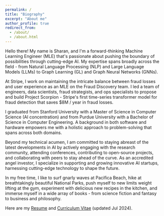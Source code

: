 ```yaml
---
permalink: /
title: "Biography"
excerpt: "About me"
author_profile: true
redirect_from:
  - /about/
  - /about.html
---
```

Hello there! My name is Sharan, and I'm a forward-thinking Machine Learning Engineer (MLE) that's passionate about pushing the boundary of possibilities through cutting-edge AI. My expertise spans broadly across the field - from Natural Language Processing (NLP) and Large Language Models (LLMs) to Graph Learning (GL) and Graph Neural Networks (GNNs).

At Stripe, I work on maintaining the intricate balance between fraud losses and user experience as an MLE on the Fraud Discovery team. I led a team of engineers, data scientists, fraud strategists, and ops specialists to propose and build Project Scorpion - Stripe's first time-series transformer model for fraud detection that saves $8M / year in fraud losses.  

I graduated from Stanford University with a Master of Science in Computer Science (AI concentration) and from Purdue University with a Bachelor of Science in Computer Engineering. A background in both software and hardware empowers me with a holistic approach to problem-solving that spans across both domains.

Beyond my technical acumen, I am committed to staying abreast of the latest developments in AI by actively engaging with the research community, attending conferences, contributing to open-source projects, and collaborating with peers to stay ahead of the curve. As an accredited angel investor, I specialize in supporting and growing innovative AI startups, harnessing cutting-edge technology to shape the future.

In my free time, I like to surf gnarly waves at Pacifica Beach, hike at breathtakingly beautiful National Parks, push myself to new limits weight lifting at the gym, experiment with delicious new recipes in the kitchen, and immerse myself in a wide array of books - from science fiction and fantasy to business and philosophy.

Here are my [Resume](https://sharanramjee.github.io/files/Sharan_Ramjee_Resume.pdf) and [Curriculum Vitae](https://sharanramjee.github.io/files/Sharan_Ramjee_CV.pdf) (updated Jul 2024).
